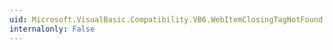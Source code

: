 ```yaml
---
uid: Microsoft.VisualBasic.Compatibility.VB6.WebItemClosingTagNotFound.#ctor(System.String)
internalonly: False
---
```

